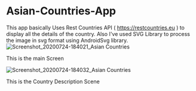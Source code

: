 # Asian-Countries-App
This app basically Uses Rest Countries API ( https://restcountries.eu ) to display all the details of the country. Also I've used SVG Library to process the image in svg format using AndroidSvg library.  
![Screenshot_20200724-184021_Asian Countries](https://user-images.githubusercontent.com/37044020/88394897-d6986700-cddd-11ea-8a89-34465c2653b8.jpg)

This is the main Screen


![Screenshot_20200724-184032_Asian Countries](https://user-images.githubusercontent.com/37044020/88394900-d7c99400-cddd-11ea-8c9a-cb509c0fb661.jpg)

This is the Country Description Scene
